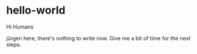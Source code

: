 # hello-world

Hi Humans

jürgen here, there's nothing to write now.
Give me a bit of time for the next steps.
